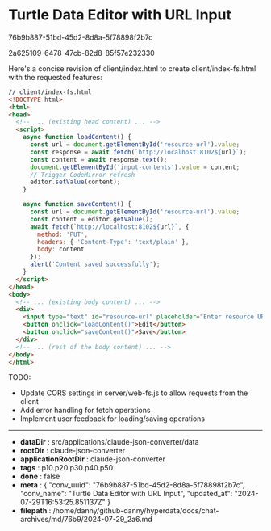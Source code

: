 # Turtle Data Editor with URL Input

76b9b887-51bd-45d2-8d8a-5f78898f2b7c

2a625109-6478-47cb-82d8-85f57e232330

 Here's a concise revision of client/index.html to create client/index-fs.html with the requested features:

```html
// client/index-fs.html
<!DOCTYPE html>
<html>
<head>
  <!-- ... (existing head content) ... -->
  <script>
    async function loadContent() {
      const url = document.getElementById('resource-url').value;
      const response = await fetch(`http://localhost:8102${url}`);
      const content = await response.text();
      document.getElementById('input-contents').value = content;
      // Trigger CodeMirror refresh
      editor.setValue(content);
    }

    async function saveContent() {
      const url = document.getElementById('resource-url').value;
      const content = editor.getValue();
      await fetch(`http://localhost:8102${url}`, {
        method: 'PUT',
        headers: { 'Content-Type': 'text/plain' },
        body: content
      });
      alert('Content saved successfully');
    }
  </script>
</head>
<body>
  <!-- ... (existing body content) ... -->
  <div>
    <input type="text" id="resource-url" placeholder="Enter resource URL">
    <button onclick="loadContent()">Edit</button>
    <button onclick="saveContent()">Save</button>
  </div>
  <!-- ... (rest of the body content) ... -->
</body>
</html>
```

TODO: 
- Update CORS settings in server/web-fs.js to allow requests from the client
- Add error handling for fetch operations
- Implement user feedback for loading/saving operations

---

* **dataDir** : src/applications/claude-json-converter/data
* **rootDir** : claude-json-converter
* **applicationRootDir** : claude-json-converter
* **tags** : p10.p20.p30.p40.p50
* **done** : false
* **meta** : {
  "conv_uuid": "76b9b887-51bd-45d2-8d8a-5f78898f2b7c",
  "conv_name": "Turtle Data Editor with URL Input",
  "updated_at": "2024-07-29T16:53:25.851137Z"
}
* **filepath** : /home/danny/github-danny/hyperdata/docs/chat-archives/md/76b9/2024-07-29_2a6.md